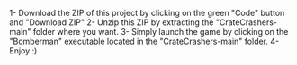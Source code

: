 1- Download the ZIP of this project by clicking on the green "Code" button and "Download ZIP"
2- Unzip this ZIP by extracting the "CrateCrashers-main" folder where you want.
3- Simply launch the game by clicking on the "Bomberman" executable located in the "CrateCrashers-main" folder.
4- Enjoy :)
